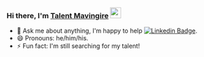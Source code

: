 
### Hi there, I'm <a href="https://www.linkedin.com/in/talent-mavingire/" target="_blank">Talent Mavingire</a> <img src="https://media.giphy.com/media/hvRJCLFzcasrR4ia7z/giphy.gif" width="25px">

- 💬 Ask me about anything, I'm happy to help [![Linkedin Badge](https://img.shields.io/badge/-LinkedIn-0e76a8?style=flat-square&logo=Linkedin&logoColor=white)](https://www.linkedin.com/in/talent-mavingire).
- 😄 Pronouns: he/him/his.
- ⚡ Fun fact: I'm still searching for my talent!







<!--
**ohthatspaul/ohthatspaul** is a ✨ _special_ ✨ repository because its `README.md` (this file) appears on your GitHub profile.

<p>
  <img height="180em" src="https://github-readme-stats.vercel.app/api?username=ohthatspaul&show_icons=true&hide_border=true&&count_private=true&include_all_commits=true" />
  <img height="180em" src="https://github-readme-stats.vercel.app/api/top-langs/?username=ohthatspaul&show_icons=true&hide_border=true&layout=compact&langs_count=8"/>
</p>

Here are some ideas to get you started:

- 🔭 I’m currently working on ...
- 🌱 I’m currently learning ...
- 👯 I’m looking to collaborate on ...
- 🤔 I’m looking for help with ...
- 💬 Ask me about ...
- 📫 How to reach me: ...
- 😄 Pronouns: ...
- ⚡ Fun fact: ...

- 👯 I’m looking to collaborate on interesting & fun projects


[![Website Badge](https://img.shields.io/badge/Website-3b5998?style=flat-square&logo=google-chrome&logoColor=white)](https://dangillis.dev/)
[![Twitter Badge](https://img.shields.io/badge/-Twitter-00acee?style=flat-square&logo=Twitter&logoColor=white)](https://twitter.com/Gilcrestian)
[![Instagram Badge](https://img.shields.io/badge/-Instagram-e4405f?style=flat-square&logo=Instagram&logoColor=white)](https://www.instagram.com/g.ilcrest/)
[![Medium Badge](https://img.shields.io/badge/medium-%2312100E.svg?&style=for-square&logo=medium&logoColor=white)](https://gilcrestian.medium.com/)
-->
